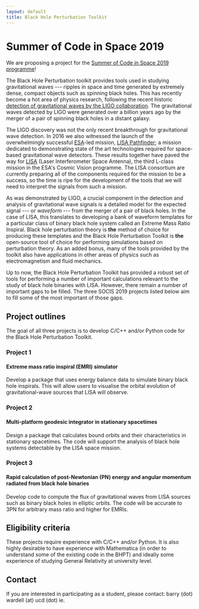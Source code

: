 ```yaml
---
layout: default
title: Black Hole Perturbation Toolkit
---
```


# Summer of Code in Space 2019

We are proposing a project for the [Summer of Code in Space 2019 programme](https://socis.esa.int/)!

The Black Hole Perturbation toolkit provides tools used in studying gravitational waves --- ripples in space and time generated by extremely dense, compact objects such as spinning black holes. This has recently become a hot area of physics research, following the recent historic [detection of gravitational waves by the LIGO collaboration](http://www.ligo.org/news/detection-press-release.pdf). The gravitational waves detected by LIGO were generated over a billion years ago by the merger of a pair of spinning black holes in a distant galaxy.

The LIGO discovery was not the only recent breakthrough for gravitational wave detection. In 2016 we also witnessed the launch of the overwhelmingly successful [ESA](http://www.esa.int)-led mission, [LISA Pathfinder](http://sci.esa.int/lisa-pathfinder/); a mission dedicated to demonstrating state of the art technologies required for space-based gravitational wave detectors. These results together have paved the way for [LISA](http://lisamission.org) (Laser Interferometer Space Antenna), the third L-class mission in the ESA's Cosmic Vision programme. The LISA consortium are currently preparing all of the components required for the mission to be a success, so the time is ripe for the development of the tools that we will need to interpret the signals from such a mission.

As was demonstrated by LIGO, a crucial component in the detection and analysis of gravitational wave signals is a detailed model for the expected signal --- or *waveform* --- from the merger of a pair of black holes. In the case of LISA, this translates to developing a bank of waveform templates for a particular class of binary black hole system called an Extreme Mass Ratio Inspiral. Black hole perturbation theory is **the** method of choice for producing these templates and the Black Hole Perturbation Toolkit is **the** open-source tool of choice for performing simulations based on perturbation theory. As an added bonus, many of the tools provided by the toolkit also have applications in other areas of physics such as electromagnetism and fluid mechanics.

Up to now, the Black Hole Perturbation Toolkit has provided a robust set of tools for performing a number of important calculations relevant to the study of black hole binaries with LISA. However, there remain a number of important gaps to be filled. The three SOCIS 2019 projects listed below aim to fill some of the most important of those gaps.


## Project outlines

The goal of all three projects is to develop C/C++ and/or Python code for the Black Hole Perturbation Toolkit.

### Project 1
#### Extreme mass ratio inspiral (EMRI) simulator
 
Develop a package that uses energy balance data to simulate binary black hole inspirals. This will allow users to visualise the orbital evolution of gravitational-wave sources that LISA will observe.

### Project 2
#### Multi-platform geodesic integrator in stationary spacetimes

Design a package that calculates bound orbits and their characteristics in stationary spacetimes. The code will support the analysis of black hole systems detectable by the LISA space mission.

### Project 3
#### Rapid calculation of post-Newtonian (PN) energy and angular momentum radiated from black hole binaries

Develop code to compute the flux of gravitational waves from LISA sources such as binary black holes in elliptic orbits. The code will be accurate to 3PN for arbitrary mass ratio and higher for EMRIs.

## Eligibility criteria

These projects require experience with C/C++ and/or Python. It is also highly desirable to have experience with Mathematica (in order to understand some of the existing code in the BHPT) and ideally some experience of studying General Relativity at university level.

## Contact

If you are interested in participating as a student, please contact: barry (dot) wardell (at) ucd (dot) ie.
